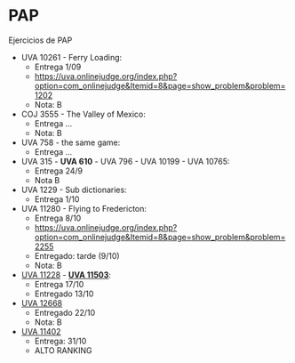 # PAP
Ejercicios de PAP

* UVA 10261 - Ferry Loading:
    - Entrega 1/09
    - https://uva.onlinejudge.org/index.php?option=com_onlinejudge&Itemid=8&page=show_problem&problem=1202
    - Nota: B
* COJ 3555 - The Valley of Mexico:
    - Entrega ...
    - Nota: B
* UVA 758 - the same game:
    - Entrega ...
* UVA 315 - __UVA 610__ - UVA 796 - UVA 10199 - UVA 10765:
    - Entrega 24/9
    - Nota B
* UVA 1229 - Sub dictionaries:
    - Entrega 1/10
* UVA 11280 - Flying to Fredericton:
    - Entrega 8/10
    - https://uva.onlinejudge.org/index.php?option=com_onlinejudge&Itemid=8&page=show_problem&problem=2255
    - Entregado: tarde (9/10)  
    - Nota: B
* [UVA 11228](https://uva.onlinejudge.org/index.php?option=onlinejudge&page=show_problem&problem=2169) - __[UVA 11503](https://uva.onlinejudge.org/index.php?option=onlinejudge&page=show_problem&problem=2498)__:
    - Entrega 17/10
    - Entregado 13/10
* [UVA 12668](https://uva.onlinejudge.org/index.php?option=com_onlinejudge&Itemid=8&category=24&page=show_problem&problem=4406)
    - Entregado 22/10
    - Nota: B
* [UVA 11402](https://uva.onlinejudge.org/index.php?option=com_onlinejudge&Itemid=8&category=24&page=show_problem&problem=2397)
    - Entrega: 31/10
    - ALTO RANKING